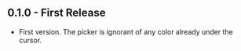 ## 0.1.0 - First Release
* First version. The picker is ignorant of any color already under the cursor.
